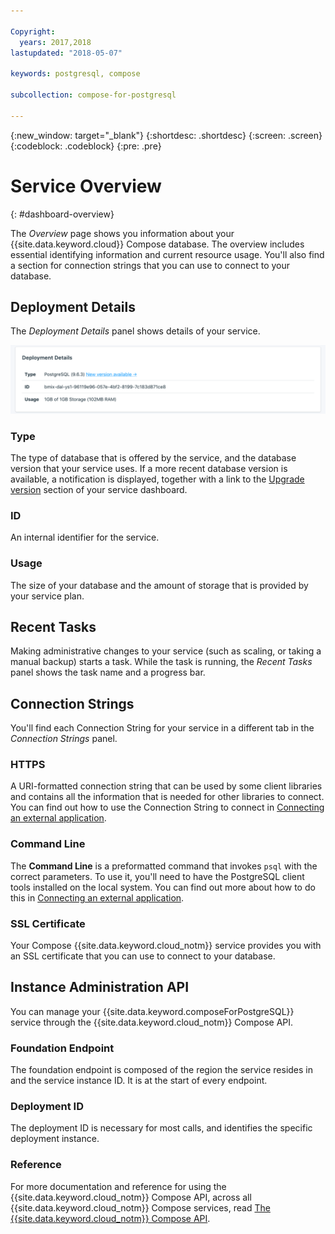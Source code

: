 ```yaml
---

Copyright:
  years: 2017,2018
lastupdated: "2018-05-07"

keywords: postgresql, compose

subcollection: compose-for-postgresql

---
```


{:new_window: target="_blank"}
{:shortdesc: .shortdesc}
{:screen: .screen}
{:codeblock: .codeblock}
{:pre: .pre}

# Service Overview
{: #dashboard-overview}

The _Overview_ page shows you information about your {{site.data.keyword.cloud}} Compose database. The overview includes essential identifying information and current resource usage. You'll also find a section for connection strings that you can use to connect to your database.

## Deployment Details

The _Deployment Details_ panel shows details of your service.

![Deployment Details](./images/postgres-deployment-details.png "A view of the Deployment Details panel")

### Type

The type of database that is offered by the service, and the database version that your service uses. If a more recent database version is available, a notification is displayed, together with a link to the [Upgrade version](/docs/services/ComposeForPostgreSQLtopic?=compose-for-postgresql-dashboard-settings#upgrade-version) section of your service dashboard.

### ID

An internal identifier for the service.

### Usage

The size of your database and the amount of storage that is provided by your service plan.

## Recent Tasks

Making administrative changes to your service (such as scaling, or taking a manual backup) starts a task. While the task is running, the _Recent Tasks_ panel shows the task name and a progress bar.

## Connection Strings

You'll find each Connection String for your service in a different tab in the _Connection Strings_ panel.

### HTTPS

A URI-formatted connection string that can be used by some client libraries and contains all the information that is needed for other libraries to connect. You can find out how to use the Connection String to connect in [Connecting an external application](/docs/services/ComposeForPostgreSQLtopic?=compose-for-postgresql-external-app).

### Command Line

The **Command Line** is a preformatted command that invokes `psql` with the correct parameters. To use it, you'll need to have the PostgreSQL client tools installed on the local system. You can find out more about how to do this in [Connecting an external application](/docs/services/ComposeForPostgreSQLtopic?=compose-for-postgresql-external-app).

### SSL Certificate

Your Compose {{site.data.keyword.cloud_notm}} service provides you with an SSL certificate that you can use to connect to your database.


## Instance Administration API

You can manage your {{site.data.keyword.composeForPostgreSQL}} service through the {{site.data.keyword.cloud_notm}} Compose API.

### Foundation Endpoint

The foundation endpoint is composed of the region the service resides in and the service instance ID. It is at the start of every endpoint.

### Deployment ID

The deployment ID is necessary for most calls, and identifies the specific deployment instance.

### Reference

For more documentation and reference for using the {{site.data.keyword.cloud_notm}} Compose API, across all {{site.data.keyword.cloud_notm}} Compose services, read [The {{site.data.keyword.cloud_notm}} Compose API](https://www.compose.com/articles/the-ibm-cloud-compose-api/).
